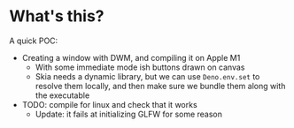 # What's this?

A quick POC:

- Creating a window with DWM, and compiling it on Apple M1
  - With some immediate mode ish buttons drawn on canvas
  - Skia needs a dynamic library, but we can use `Deno.env.set` to resolve them locally, and then make sure we bundle them along with the executable
- TODO: compile for linux and check that it works
  - Update: it fails at initializing GLFW for some reason
